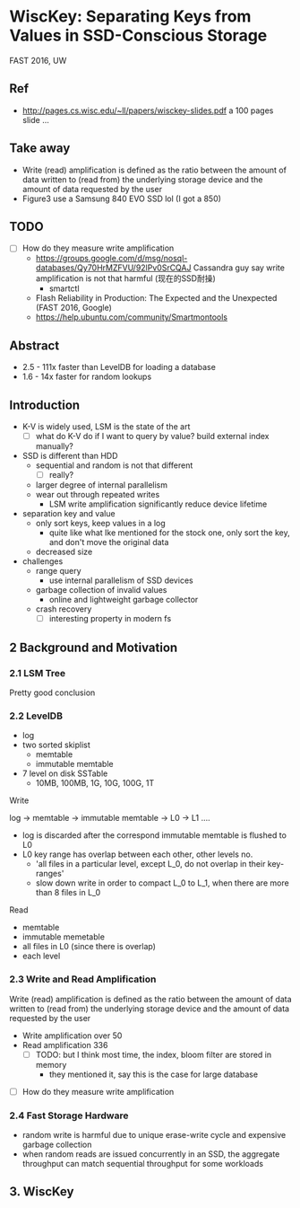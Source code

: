 # WiscKey: Separating Keys from Values in SSD-Conscious Storage

FAST 2016, UW

## Ref

- http://pages.cs.wisc.edu/~ll/papers/wisckey-slides.pdf a 100 pages slide ...

## Take away

- Write (read) amplification is defined as the ratio between the amount of data written to (read from) the underlying storage device and the amount of data requested by the user
- Figure3 use a Samsung 840 EVO SSD lol (I got a 850)

## TODO

- [ ] How do they measure write amplification
  - https://groups.google.com/d/msg/nosql-databases/Qy70HrMZFVU/92lPv0SrCQAJ Cassandra guy say write amplification is not that harmful (现在的SSD耐操)
    - smartctl
  - Flash Reliability in Production: The Expected and the Unexpected (FAST 2016, Google)
  - https://help.ubuntu.com/community/Smartmontools

## Abstract

- 2.5 - 111x faster than LevelDB for loading a database
- 1.6 - 14x faster for random lookups

## Introduction

- K-V is widely used, LSM is the state of the art
  - [ ] what do K-V do if I want to query by value? build external index manually?
- SSD is different than HDD
  - sequential and random is not that different
    - [ ] really?
  - larger degree of internal parallelism
  - wear out through repeated writes
    - LSM write amplification significantly reduce device lifetime
- separation key and value
  - only sort keys, keep values in a log
    - quite like what Ike mentioned for the stock one, only sort the key, and don't move the original data
  - decreased size
- challenges
  - range query
    - use internal parallelism of SSD devices
  - garbage collection of invalid values
    - online and lightweight garbage collector
  - crash recovery
    - [ ] interesting property in modern fs

## 2 Background and Motivation

### 2.1 LSM Tree

Pretty good conclusion

### 2.2 LevelDB

- log
- two sorted skiplist
  - memtable
  - immutable memtable
- 7 level on disk SSTable
  - 10MB, 100MB, 1G, 10G, 100G, 1T

Write

log -> memtable -> immutable  memtable -> L0 -> L1 ....

- log is discarded after the correspond immutable memtable is flushed to L0
- L0 key range has overlap between each other, other levels no.
  - 'all files in a particular level, except L_0, do not overlap in their key-ranges'
  - slow down write in order to compact L_0 to L_1, when there are more than 8 files in L_0

Read

- memtable
- immutable memetable
- all files in L0 (since there is overlap)
- each level

### 2.3 Write and Read Amplification

Write (read) amplification is defined as the ratio between
the amount of data written to (read from) the underlying storage device
and the amount of data requested by the user

- Write amplification over 50
- Read amplification 336
  - [ ] TODO: but I think most time, the index, bloom filter are stored in memory
    - they mentioned it, say this is the case for large database
- [ ] How do they measure write amplification

### 2.4 Fast Storage Hardware

- random write is harmful due to unique erase-write cycle and expensive garbage collection
- when random reads are issued concurrently in an SSD, the aggregate throughput can match sequential throughput for some workloads

## 3. WiscKey
